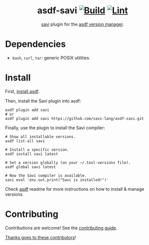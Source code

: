 <div align="center">

# asdf-savi [![Build](https://github.com/savi-lang/asdf-savi/actions/workflows/build.yml/badge.svg)](https://github.com/savi-lang/asdf-savi/actions/workflows/build.yml) [![Lint](https://github.com/savi-lang/asdf-savi/actions/workflows/lint.yml/badge.svg)](https://github.com/savi-lang/asdf-savi/actions/workflows/lint.yml)


[savi](https://github.com/savi-lang/savi) plugin for the [asdf version manager](https://asdf-vm.com).

</div>

# Dependencies

- `bash`, `curl`, `tar`: generic POSIX utilities.

# Install

First, [install asdf](https://asdf-vm.com/guide/getting-started.html#_1-install-dependencies).

Then, install the Savi plugin into asdf:

```shell
asdf plugin add savi
# or
asdf plugin add savi https://github.com/savi-lang/asdf-savi.git
```

Finally, use the plugin to install the Savi compiler:

```shell
# Show all installable versions.
asdf list-all savi

# Install a specific version.
asdf install savi latest

# Set a version globally (on your ~/.tool-versions file).
asdf global savi latest

# Now the Savi compiler is available.
savi eval 'env.out.print("Savi is installed!")'
```

Check [asdf](https://github.com/asdf-vm/asdf) readme for more instructions on how to
install & manage versions.

# Contributing

Contributions are welcome! See the [contributing guide](contributing.md).

[Thanks goes to these contributors](https://github.com/savi-lang/asdf-savi/graphs/contributors)!
